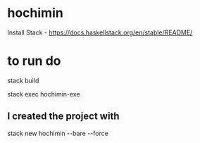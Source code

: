 # hochimin

Install Stack - https://docs.haskellstack.org/en/stable/README/

# to run do
stack build

stack exec hochimin-exe

## I created the project with
stack new hochimin --bare --force

